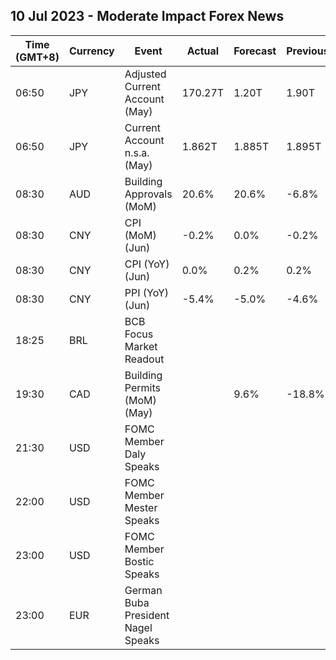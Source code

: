 ## 10 Jul 2023 - Moderate Impact Forex News
| Time (GMT+8) | Currency | Event | Actual | Forecast | Previous |
|------|----------|-------|--------|----------|----------|
| 06:50 | JPY | Adjusted Current Account (May) | 170.27T | 1.20T | 1.90T |
| 06:50 | JPY | Current Account n.s.a. (May) | 1.862T | 1.885T | 1.895T |
| 08:30 | AUD | Building Approvals (MoM) | 20.6% | 20.6% | -6.8% |
| 08:30 | CNY | CPI (MoM) (Jun) | -0.2% | 0.0% | -0.2% |
| 08:30 | CNY | CPI (YoY) (Jun) | 0.0% | 0.2% | 0.2% |
| 08:30 | CNY | PPI (YoY) (Jun) | -5.4% | -5.0% | -4.6% |
| 18:25 | BRL | BCB Focus Market Readout |  |  |  |
| 19:30 | CAD | Building Permits (MoM) (May) |  | 9.6% | -18.8% |
| 21:30 | USD | FOMC Member Daly Speaks |  |  |  |
| 22:00 | USD | FOMC Member Mester Speaks |  |  |  |
| 23:00 | USD | FOMC Member Bostic Speaks |  |  |  |
| 23:00 | EUR | German Buba President Nagel Speaks |  |  |  |

